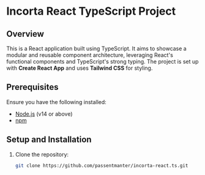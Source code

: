 # Incorta React TypeScript Project

## Overview

This is a React application built using TypeScript. It aims to showcase a modular and reusable component architecture, leveraging React's functional components and TypeScript's strong typing. The project is set up with **Create React App** and uses **Tailwind CSS** for styling.

## Prerequisites

Ensure you have the following installed:

- [Node.js](https://nodejs.org/) (v14 or above)
- [npm](https://www.npmjs.com/get-npm)

## Setup and Installation

1. Clone the repository:

   ```bash
   git clone https://github.com/passentmanter/incorta-react.ts.git
